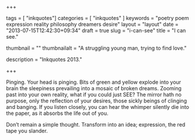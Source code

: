 +++

tags = [ "inkquotes"]
categories = [ "inkquotes" ]
keywords = "poetry poem expression reality philosophy dreamers desire"
layout = "layout"
date = "2013-07-15T12:42:30+09:34"
draft = true
slug = "i-can-see"
title = "I can see."

thumbnail = ""
thumbnailalt = "A struggling young man, trying to find love."

description = "Inkquotes 2013."

+++

Pinging. Your head is pinging. Bits of green and yellow explode into your brain the sleepiness prevailing into a mosaic of broken dreams. Zooming past into your own reality, what if you could just SEE? The mirror hath no purpose, only the reflection of your desires, those sickly beings of clinging and banging. If you listen closely, you can hear the whimper silently die into the paper, as it absorbs the life out of you. 

Don’t remain a simple thought. Transform into an idea; expression, the red tape you slander. 
